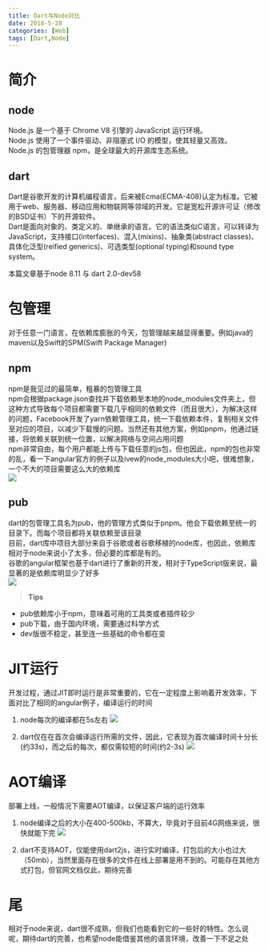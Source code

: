 ```yaml
---
title: Dart与Node对比
date: 2018-5-28
categories: [Web]
tags: [Dart,Node]
---
```


# 简介

## node
Node.js 是一个基于 Chrome V8 引擎的 JavaScript 运行环境。   
Node.js 使用了一个事件驱动、非阻塞式 I/O 的模型，使其轻量又高效。   
Node.js 的包管理器 npm，是全球最大的开源库生态系统。   

## dart
Dart是谷歌开发的计算机编程语言，后来被Ecma(ECMA-408)认定为标准。它被用于web、服务器、移动应用和物联网等领域的开发。它是宽松开源许可证（修改的BSD证书）下的开源软件。    
Dart是面向对象的、类定义的、单继承的语言。它的语法类似C语言，可以转译为JavaScript，支持接口(interfaces)、混入(mixins)、抽象类(abstract classes)、具体化泛型(reified generics)、可选类型(optional typing)和sound type system。 

<!-- more -->  

本篇文章基于node 8.11 与 dart 2.0-dev58   

# 包管理

对于任意一门语言，在依赖库膨胀的今天，包管理越来越显得重要。例如java的maven以及Swift的SPM(Swift Package Manager)    

## npm
npm是我见过的最简单，粗暴的包管理工具   
npm会根据package.json查找并下载依赖至本地的node_modules文件夹上，但这种方式导致每个项目都需要下载几乎相同的依赖文件（而且很大），为解决这样的问题，Facebook开发了yarn依赖管理工具，统一下载依赖本件，复制相关文件至对应的项目，以减少下载慢的问题。当然还有其他方案，例如pnpm，他通过链接，将依赖关联到统一位置，以解决网络与空间占用问题        
npm非常自由，每个用户都能上传与下载任意的js包，但也因此，npm的包也非常的乱，看一下angular官方的例子以及ivew的node_modules大小吧，很难想象，一个不大的项目需要这么大的依赖库    
![](/images/md/others/node_modules1.png)   

## pub
dart的包管理工具名为pub，他的管理方式类似于pnpm。他会下载依赖至统一的目录下。而每个项目都将关联依赖至该目录    
目前，dart库中项目大部分来自于谷歌或者谷歌移植的node库，也因此，依赖库相对于node来说小了太多，但必要的库都是有的。   
谷歌的angular框架也基于dart进行了重新的开发，相对于TypeScript版来说，最显著的是依赖库明显少了好多     
![](/images/md/others/pub1.png)    

> **Tips**
- pub依赖库小于npm，意味着可用的工具类或者插件较少
- pub下载，由于国内环境，需要通过科学方式
- dev版很不稳定，甚至连一些基础的命令都在变

# JIT运行

开发过程，通过JIT即时运行是非常重要的，它在一定程度上影响着开发效率，下面对比了相同的angular例子，编译运行的时间    

1. node每次的编译都在5s左右
![](/images/md/others/angular-jit-node.png)    

2. dart仅在在首次会编译运行所需的文件，因此，它表现为首次编译时间十分长(约33s)，而之后的每次，都仅需较短的时间(约2-3s)
![](/images/md/others/angular-jit-dart.png)    

# AOT编译

部署上线，一般情况下需要AOT编译，以保证客户端的运行效率    

1. node编译之后的大小在400-500kb，不算大，毕竟对于目前4G网络来说，很快就能下完
![](/images/md/others/angular-aot-node.png)    

2. dart不支持AOT，仅能使用dart2js，进行实时编译，打包后的大小也过大（50mb），当然里面存在很多的文件在线上部署是用不到的。可能存在其他方式打包，但官网文档仅此，期待完善   

# 尾
相对于node来说，dart很不成熟，但我们也能看到它的一些好的特性。怎么说呢，期待dart的完善，也希望node能借鉴其他的语言环境，改善一下不足之处


